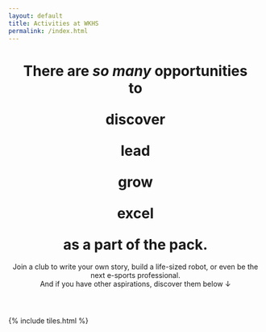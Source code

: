 ```yaml
---
layout: default
title: Activities at WKHS
permalink: /index.html
---
```


<header>
  <script src="https://cdn.jsdelivr.net/npm/typed.js@2.0.11"></script>
  <h1>There are <i>so many</i> opportunities<br />
    to
    <div class="typed-strings">
      <p>discover</p>
      <p>lead</p>
      <p>grow</p>
      <p>excel</p>
    </div>
    <span class="typed"></span>
    as a part of the pack.</h1>
  <p>Join a club to write your own story, build a life-sized robot, or even be the next e-sports professional.<br />
    And if you have other aspirations, discover them below ↓</p>
  <script>
    var options = {
      stringsElement: '.typed-strings',
      startDelay: 2000,
      backDelay: 2000,
      typeSpeed: 60,
      smartBackspace: true
    };

    var typed = new Typed('.typed', options);
  </script>
</header>

{% include tiles.html %}
